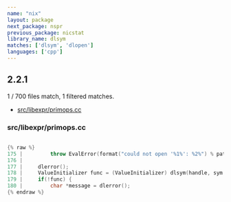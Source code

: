 ```yaml
---
name: "nix"
layout: package
next_package: nspr
previous_package: nicstat
library_name: dlsym
matches: ['dlsym', 'dlopen']
languages: ['cpp']
---
```

## 2.2.1
1 / 700 files match, 1 filtered matches.

 - [src/libexpr/primops.cc](#srclibexprprimopscc)

### src/libexpr/primops.cc

```cpp

{% raw %}
175 |         throw EvalError(format("could not open '%1%': %2%") % path % dlerror());
176 | 
177 |     dlerror();
178 |     ValueInitializer func = (ValueInitializer) dlsym(handle, sym.c_str());
179 |     if(!func) {
180 |         char *message = dlerror();
{% endraw %}

```
